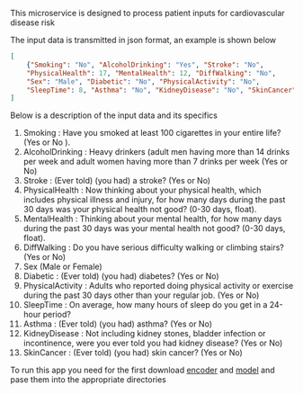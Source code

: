 This microservice is designed to process patient inputs for cardiovascular disease risk


The input data is transmitted in json format, an example is shown below
```json
[
    {"Smoking": "No", "AlcoholDrinking": "Yes", "Stroke": "No",
    "PhysicalHealth": 17, "MentalHealth": 12, "DiffWalking": "No",
    "Sex": "Male", "Diabetic": "No", "PhysicalActivity": "No",
    "SleepTime": 8, "Asthma": "No", "KidneyDisease": "No", "SkinCancer": "No"}
]
```

Below is a description of the input data and its specifics

1. Smoking : Have you smoked at least 100 cigarettes in your entire life? (Yes or No ).
2. AlcoholDrinking : Heavy drinkers (adult men having more than 14 drinks per week and adult women having more than 7 drinks per week (Yes or No)
3. Stroke : (Ever told) (you had) a stroke? (Yes or No)
4. PhysicalHealth : Now thinking about your physical health, which includes physical illness and injury, for how many days during the past 30 days was your physical health not good? (0-30 days, float).
5. MentalHealth : Thinking about your mental health, for how many days during the past 30 days was your mental health not good? (0-30 days, float).
6. DiffWalking : Do you have serious difficulty walking or climbing stairs? (Yes or No)
7. Sex (Male or Female)
8. Diabetic : (Ever told) (you had) diabetes? (Yes or No)
9. PhysicalActivity : Adults who reported doing physical activity or exercise during the past 30 days other than your regular job. (Yes or No)
10. SleepTime : On average, how many hours of sleep do you get in a 24-hour period?
11. Asthma : (Ever told) (you had) asthma? (Yes or No)
12. KidneyDisease : Not including kidney stones, bladder infection or incontinence, were you ever told you had kidney disease? (Yes or No)
13. SkinCancer : (Ever told) (you had) skin cancer? (Yes or No)

To run this app you need for the first download [encoder](HeartDiseaseApi\models\KNeighborsClassifier().joblib) and [model](https://drive.google.com/drive/folders/1SLmddMYpqFHlm2Z40A9PtDbwwJQ8oI_5?usp=drive_link) and pase them into the appropriate directories